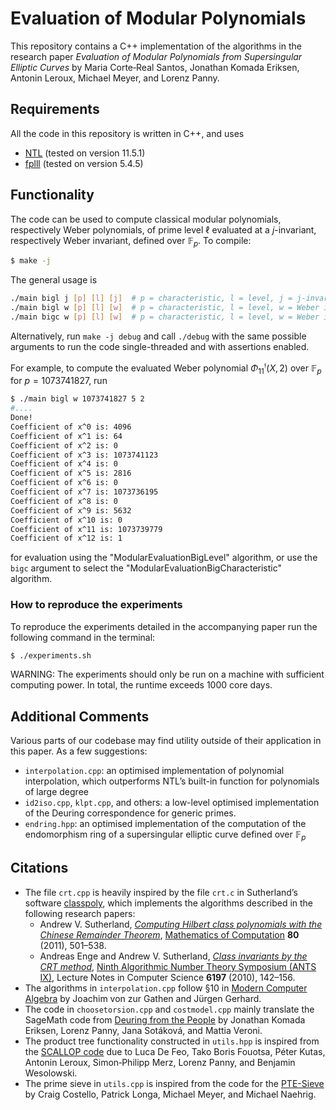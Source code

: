 # Evaluation of Modular Polynomials

This repository contains a C++ implementation of the algorithms in the research paper *Evaluation of Modular Polynomials from Supersingular Elliptic Curves* by Maria Corte‑Real Santos, Jonathan Komada Eriksen, Antonin Leroux, Michael Meyer, and Lorenz Panny.

## Requirements

All the code in this repository is written in C++, and uses
* [NTL](https://libntl.org/) (tested on version 11.5.1)
* [fplll](https://github.com/fplll/fplll) (tested on version 5.4.5)

## Functionality

The code can be used to compute classical modular polynomials, respectively Weber polynomials, of prime level $\ell$ evaluated at a $j$-invariant, respectively Weber invariant, defined over $\mathbb{F}_p$. To compile:

```bash
$ make -j
```

The general usage is

```bash
./main bigl j [p] [l] [j]  # p = characteristic, l = level, j = j-invariant
./main bigl w [p] [l] [w]  # p = characteristic, l = level, w = Weber invariant
./main bigc w [p] [l] [w]  # p = characteristic, l = level, w = Weber invariant
```
Alternatively, run `make -j debug` and call `./debug` with the same possible arguments to run the code single-threaded and with assertions enabled.

For example, to compute the evaluated Weber polynomial $\Phi^\mathfrak{f}_{11}(X, 2)$ over $\mathbb{F}_p$ for $p = 1073741827$, run
```bash
$ ./main bigl w 1073741827 5 2
#....
Done!
Coefficient of x^0 is: 4096
Coefficient of x^1 is: 64
Coefficient of x^2 is: 0
Coefficient of x^3 is: 1073741123
Coefficient of x^4 is: 0
Coefficient of x^5 is: 2816
Coefficient of x^6 is: 0
Coefficient of x^7 is: 1073736195
Coefficient of x^8 is: 0
Coefficient of x^9 is: 5632
Coefficient of x^10 is: 0
Coefficient of x^11 is: 1073739779
Coefficient of x^12 is: 1
```
for evaluation using the "ModularEvaluationBigLevel" algorithm, or use the `bigc` argument to select the "ModularEvaluationBigCharacteristic" algorithm.

### How to reproduce the experiments

To reproduce the experiments detailed in the accompanying paper run the following command in the terminal:

```bash
$ ./experiments.sh
```

WARNING: The experiments should only be run on a machine with sufficient computing power. In total, the runtime exceeds 1000 core days.

## Additional Comments

Various parts of our codebase may find utility outside of their application in this paper. As a few suggestions:
- `interpolation.cpp`: an optimised implementation of polynomial interpolation, which outperforms NTL’s built-in function for polynomials of large degree
- `id2iso.cpp`, `klpt.cpp`, and others: a low-level optimised implementation of the Deuring correspondence for generic primes.
- `endring.hpp`: an optimised implementation of the computation of the endomorphism ring of a supersingular elliptic curve defined over $\mathbb{F}_p$

## Citations

- The file `crt.cpp` is heavily inspired by the file `crt.c` in Sutherland’s software [classpoly](https://math.mit.edu/~drew/classpoly.html), which implements the algorithms described in the following research papers:
    - Andrew V. Sutherland, [*Computing Hilbert class polynomials with the Chinese Remainder Theorem*](https://arxiv.org/abs/0903.2785), [Mathematics of Computation](https://www.ams.org/journals/mcom/2011-80-273/S0025-5718-2010-02373-7/home.html) **80** (2011), 501–538.
    - Andreas Enge and Andrew V. Sutherland, [*Class invariants by the CRT method*](https://arxiv.org/abs/1001.3394), [Ninth Algorithmic Number Theory Symposium (ANTS IX)](https://link.springer.com/chapter/10.1007/978-3-642-14518-6_14), Lecture Notes in Computer Science **6197** (2010), 142–156.
- The algorithms in `interpolation.cpp` follow §10 in [Modern Computer Algebra](https://www.cambridge.org/core/books/modern-computer-algebra/DB3563D4013401734851CF683D2F03F0) by Joachim von zur Gathen and Jürgen Gerhard.
- The code in `choosetorsion.cpp` and `costmodel.cpp` mainly translate the SageMath code from [Deuring from the People](https://github.com/friends-of-quaternions/deuring) by Jonathan Komada Eriksen, Lorenz Panny, Jana Sotáková, and Mattia Veroni.
- The product tree functionality constructed in `utils.hpp` is inspired from the [SCALLOP code](https://github.com/isogeny-scallop/scallop) due to Luca De Feo, Tako Boris Fouotsa, Péter Kutas, Antonin Leroux, Simon‑Philipp Merz, Lorenz Panny, and Benjamin Wesolowski.
- The prime sieve in `utils.cpp` is inspired from the code for the [PTE-Sieve](https://github.com/microsoft/twin-smooth-integers/tree/main) by Craig Costello, Patrick Longa, Michael Meyer, and Michael Naehrig.
